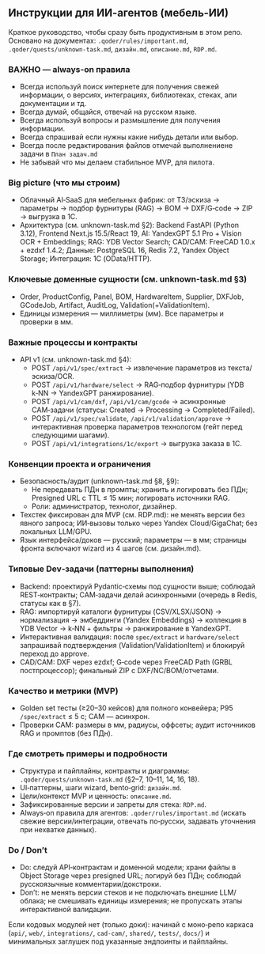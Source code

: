 ## Инструкции для ИИ-агентов (мебель-ИИ)

Краткое руководство, чтобы сразу быть продуктивным в этом репо. Основано на документах: `.qoder/rules/important.md`, `.qoder/quests/unknown-task.md`, `дизайн.md`, `описание.md`, `RDP.md`.

### ВАЖНО — always-on правила
- Всегда используй поиск интернете для получения свежей информации, о версиях, интеграциях, библиотеках, стеках, апи документации и тд.
- Всегда думай, общайся, отвечай на русском языке.
- Всегда используй вопросы и размышление для получения информации.
- Всегда спрашивай если нужны какие нибудь детали или выбор.
- Всегда после редактирования файлов отмечай выполнениене задачи в `План задач.md`
- Не забывай что мы делаем стабильное MVP, для пилота.

### Big picture (что мы строим)
- Облачный AI‑SaaS для мебельных фабрик: от ТЗ/эскиза → параметры → подбор фурнитуры (RAG) → BOM → DXF/G‑code → ZIP → выгрузка в 1С.
- Архитектура (см. unknown-task.md §2): Backend FastAPI (Python 3.12), Frontend Next.js 15.5/React 19, AI: YandexGPT 5.1 Pro + Vision OCR + Embeddings; RAG: YDB Vector Search; CAD/CAM: FreeCAD 1.0.x + ezdxf 1.4.2; Данные: PostgreSQL 16, Redis 7.2, Yandex Object Storage; Интеграция: 1С (OData/HTTP).

### Ключевые доменные сущности (см. unknown-task.md §3)
- Order, ProductConfig, Panel, BOM, HardwareItem, Supplier, DXFJob, GCodeJob, Artifact, AuditLog, Validation(+ValidationItem).
- Единицы измерения — миллиметры (мм). Все параметры и проверки в мм.

### Важные процессы и контракты
- API v1 (см. unknown-task.md §4):
  - POST `/api/v1/spec/extract` → извлечение параметров из текста/эскиза/OCR.
  - POST `/api/v1/hardware/select` → RAG‑подбор фурнитуры (YDB k‑NN → YandexGPT ранжирование).
  - POST `/api/v1/cam/dxf`, `/api/v1/cam/gcode` → асинхронные CAM‑задачи (статусы: Created → Processing → Completed/Failed).
  - POST `/api/v1/spec/validate`, `/api/v1/validation/approve` → интерактивная проверка параметров технологом (гейт перед следующими шагами).
  - POST `/api/v1/integrations/1c/export` → выгрузка заказа в 1С.

### Конвенции проекта и ограничения
- Безопасность/аудит (unknown-task.md §8, §9):
  - Не передавать ПДн в промпты; хранить и логировать без ПДн; Presigned URL с TTL ≤ 15 мин; логировать источники RAG.
  - Роли: администратор, технолог, дизайнер.
- Техстек фиксирован для MVP (см. RDP.md): не менять версии без явного запроса; ИИ‑вызовы только через Yandex Cloud/GigaChat; без локальных LLM/GPU.
- Язык интерфейса/доков — русский; параметры — в мм; страницы фронта включают wizard из 4 шагов (см. дизайн.md).

### Типовые Dev‑задачи (паттерны выполнения)
- Backend: проектируй Pydantic‑схемы под сущности выше; соблюдай REST‑контракты; CAM‑задачи делай асинхронными (очередь в Redis, статусы как в §7).
- RAG: импортируй каталоги фурнитуры (CSV/XLSX/JSON) → нормализация → эмбеддинги (Yandex Embeddings) → коллекция в YDB Vector → k‑NN + фильтры → ранжирование в YandexGPT.
- Интерактивная валидация: после `spec/extract` и `hardware/select` запрашивай подтверждения (Validation/ValidationItem) и блокируй переход до approve.
- CAD/CAM: DXF через ezdxf; G‑code через FreeCAD Path (GRBL постпроцессор); финальный ZIP с DXF/NC/BOM/отчетами.

### Качество и метрики (MVP)
- Golden set тесты (≥20–30 кейсов) для полного конвейера; P95 `/spec/extract` ≤ 5 с; CAM — асинхрон.
- Проверки CAM: размеры в мм, радиусы, оффсеты; аудит источников RAG и промптов (без ПДн).

### Где смотреть примеры и подробности
- Структура и пайплайны, контракты и диаграммы: `.qoder/quests/unknown-task.md` (§2–7, 10–11, 14, 16, 18).
- UI‑паттерны, шаги wizard, bento‑grid: `дизайн.md`.
- Цели/контекст MVP и ценность: `описание.md`.
- Зафиксированные версии и запреты для стека: `RDP.md`.
- Always‑on правила для агентов: `.qoder/rules/important.md` (искать свежие версии/интеграции, отвечать по‑русски, задавать уточнения при нехватке данных).

### Do / Don’t
- Do: следуй API‑контрактам и доменной модели; храни файлы в Object Storage через presigned URL; логируй без ПДн; соблюдай русскоязычные комментарии/докстроки.
- Don’t: не менять версии стеков и не подключать внешние LLM/облака; не смешивать единицы измерения; не пропускать этапы интерактивной валидации.

Если кодовых модулей нет (только доки): начинай с моно‑репо каркаса (`api/`, `web/`, `integrations/`, `cad-cam/`, `shared/`, `tests/`, `docs/`) и минимальных заглушек под указанные эндпоинты и пайплайны.
